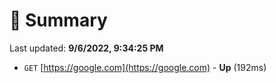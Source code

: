# 📖 Summary
Last updated: **9/6/2022, 9:34:25 PM**

- `GET` [https://google.com](https://google.com) - **Up** (192ms)
